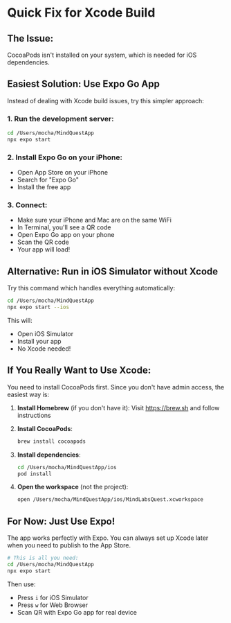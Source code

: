# Quick Fix for Xcode Build

## The Issue:
CocoaPods isn't installed on your system, which is needed for iOS dependencies.

## Easiest Solution: Use Expo Go App

Instead of dealing with Xcode build issues, try this simpler approach:

### 1. Run the development server:
```bash
cd /Users/mocha/MindQuestApp
npx expo start
```

### 2. Install Expo Go on your iPhone:
- Open App Store on your iPhone
- Search for "Expo Go"
- Install the free app

### 3. Connect:
- Make sure your iPhone and Mac are on the same WiFi
- In Terminal, you'll see a QR code
- Open Expo Go app on your phone
- Scan the QR code
- Your app will load!

## Alternative: Run in iOS Simulator without Xcode

Try this command which handles everything automatically:
```bash
cd /Users/mocha/MindQuestApp
npx expo start --ios
```

This will:
- Open iOS Simulator
- Install your app
- No Xcode needed!

## If You Really Want to Use Xcode:

You need to install CocoaPods first. Since you don't have admin access, the easiest way is:

1. **Install Homebrew** (if you don't have it):
   Visit https://brew.sh and follow instructions

2. **Install CocoaPods**:
   ```bash
   brew install cocoapods
   ```

3. **Install dependencies**:
   ```bash
   cd /Users/mocha/MindQuestApp/ios
   pod install
   ```

4. **Open the workspace** (not the project):
   ```bash
   open /Users/mocha/MindQuestApp/ios/MindLabsQuest.xcworkspace
   ```

## For Now: Just Use Expo!

The app works perfectly with Expo. You can always set up Xcode later when you need to publish to the App Store.

```bash
# This is all you need:
cd /Users/mocha/MindQuestApp
npx expo start
```

Then use:
- Press `i` for iOS Simulator
- Press `w` for Web Browser
- Scan QR with Expo Go app for real device